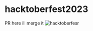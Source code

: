 # hacktoberfest2023
PR here ill merge it 
![hacktoberfesr](https://github.com/sanatbali/hacktoberfest2023/assets/113989979/188978be-a3fd-4f05-b73c-3069029616f0)

